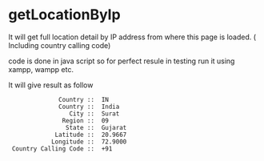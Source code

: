getLocationByIp
===============

It will get full location detail by IP address from where this page is loaded. ( Including country calling code)

code is done in java script so for perfect resule in testing run it using xampp, wampp etc.

It will give result as follow

                  Country ::  IN 
                  Country ::  India 
                     City ::  Surat 
                   Region ::  09 
                    State ::  Gujarat 
                 Latitude ::  20.9667 
                Longitude ::  72.9000
     Country Calling Code ::  +91

